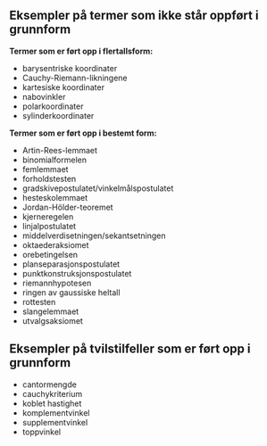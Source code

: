 ## Eksempler på termer som ikke står oppført i grunnform

**Termer som er ført opp i flertallsform:**

- barysentriske koordinater
- Cauchy-Riemann-likningene
- kartesiske koordinater
- nabovinkler
- polarkoordinater
- sylinderkoordinater

**Termer som er ført opp i bestemt form:**

- Artin-Rees-lemmaet
- binomialformelen
- femlemmaet
- forholdstesten
- gradskivepostulatet/vinkelmålspostulatet
- hesteskolemmaet
- Jordan-Hölder-teoremet
- kjerneregelen
- linjalpostulatet
- middelverdisetningen/sekantsetningen
- oktaederaksiomet
- orebetingelsen
- planseparasjonspostulatet
- punktkonstruksjonspostulatet
- riemannhypotesen
- ringen av gaussiske heltall
- rottesten
- slangelemmaet
- utvalgsaksiomet

## Eksempler på tvilstilfeller som er ført opp i grunnform

- cantormengde
- cauchykriterium
- koblet hastighet
- komplementvinkel
- supplementvinkel
- toppvinkel
